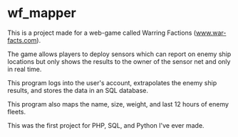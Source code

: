 # wf_mapper
This is a project made for a web-game called Warring Factions (www.war-facts.com).

The game allows players to deploy sensors which can report on enemy ship locations but only shows the results to the owner of the sensor net and only in real time.

This program logs into the user's account, extrapolates the enemy ship results, and stores the data in an SQL database.

This program also maps the name, size, weight, and last 12 hours of enemy fleets.

This was the first project for PHP, SQL, and Python I've ever made.